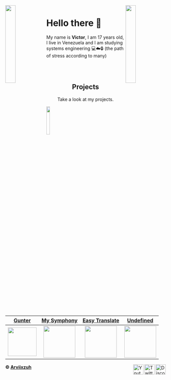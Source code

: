 <img align='left' src='https://cdn.discordapp.com/attachments/909121957562314803/1071644357335203880/R.gif' width='25%'>  
<img align='right' src='https://cdn.discordapp.com/attachments/909121957562314803/1071644297696379010/R.gif' width='25%'> 

# Hello there 👋
My name is **Victor**, I am 17 years old, I live in Venezuela and
I am studying systems engineering 💻☁️🔒 (the path of stress according to many)

<br><br>
<h2 align="center">Projects</h2>
<p align="center">Take a look at my projects.</p>

<img align='left' src='https://i1.wp.com/enviablelife.mx/wp-content/uploads/2019/05/cropped-logo-sin-nada-1.png?fit=300%2C300&ssl=1' width='15%'>

| <a href="https://discord.com/oauth2/authorize?client_id=908862622672236635&scope=bot&permissions=8" target="_blank">**Gunter**</a> | <a href="https://arviixzuh.github.io/My-Symphony/" target="_blank">**My Symphony**</a> | <a href="https://arviixzuh.github.io/Easy-Translate/" target="_blank">**Easy Translate**</a> | <a href="@" target="_blank">**Undefined**</a> | 
| :---: | :---: | :---: | :---: |
<img align='center' src='https://cdn.discordapp.com/attachments/909121957562314803/1013112999562723388/gunter.png' width="90px"  height='90px'> | <img align='center' width="100px" src='https://media.discordapp.net/attachments/909121957562314803/1058850893539332176/music.png?width=473&height=473' height='100px'>  | <img align='center' src='https://arviixzuh.github.io/Easy-Translate/src/img/traductor.png' width="100px" height='100px'> | <img align='center' src='https://th.bing.com/th/id/R.f9df1667fd320fb45a3591026600238f?rik=3bG91UxXjbB%2bPw&pid=ImgRaw&r=0' width="100px" height='100px'>

[discord]: https://discord.gg/U8APdjGQNq
[twitter]: https://twitter.com/Arviixzuh_
[youtube]: https://www.youtube.com/channel/UCSAafU0GMeeVK_wcmyrWAMg
[instagram]: https://www.instagram.com/arviixzuh/

[<img align="right" alt="Discord" width="32px" src="https://cdn.discordapp.com/attachments/909121957562314803/911759734871314503/Discord.png.png" />][discord]
[<img align="right" alt="Twitter" width="32px" src="https://cdn.discordapp.com/attachments/909121957562314803/911759758103560212/Twitter.png.png" />][twitter]
[<img align="right" alt="Youtube" width="32px" src="https://cdn.discordapp.com/attachments/909121957562314803/911760985143017472/Youtube.png.png" />][youtube]

**© [Arviixzuh](https://github.com/Arviixzuh)**
